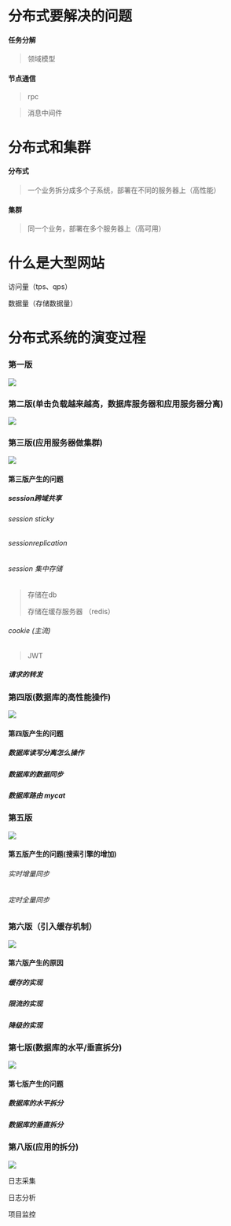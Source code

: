 # 分布式要解决的问题

#### 任务分解

>  领域模型

#### 节点通信

> rpc


>  消息中间件





# 分布式和集群

#### 分布式

> 一个业务拆分成多个子系统，部署在不同的服务器上（高性能）

#### 集群  

> 同一个业务，部署在多个服务器上（高可用）





# 什么是大型网站

 访问量（tps、qps）

数据量（存储数据量）





# 分布式系统的演变过程



###  第一版

![](image/diyiban.png)



### 第二版(单击负载越来越高，数据库服务器和应用服务器分离)

![](image/dierban.png)







### 第三版(应用服务器做集群)

![](image/disanban.png)



#### 第三版产生的问题

##### session跨域共享

###### session sticky

###### sessionreplication

###### session 集中存储

> 存储在db
>
> 存储在缓存服务器 （redis）

###### cookie (主流)

> JWT



##### 请求的转发





### 第四版(数据库的高性能操作)

![](image/disiban.png)



#### 第四版产生的问题

##### 数据库读写分离怎么操作

##### 数据库的数据同步

##### 数据库路由 mycat



### 第五版

![](image/diwuban.png)





#### 第五版产生的问题(搜索引擎的增加)

######  实时增量同步

###### 定时全量同步



###   第六版（引入缓存机制）

![](image/diliuban.png)





#### 第六版产生的原因

##### 缓存的实现

##### 限流的实现

##### 降级的实现



### 第七版(数据库的水平/垂直拆分)

![](image/diqiban.png)





#### 第七版产生的问题

##### 数据库的水平拆分

#####  数据库的垂直拆分



### 第八版(应用的拆分)

![](image/dibaban.png)





日志采集  

日志分析

项目监控











